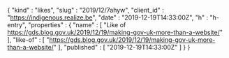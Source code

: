 {
  "kind" : "likes",
  "slug" : "2019/12/7ahyw",
  "client_id" : "https://indigenous.realize.be",
  "date" : "2019-12-19T14:33:00Z",
  "h" : "h-entry",
  "properties" : {
    "name" : [ "Like of https://gds.blog.gov.uk/2019/12/19/making-gov-uk-more-than-a-website/" ],
    "like-of" : [ "https://gds.blog.gov.uk/2019/12/19/making-gov-uk-more-than-a-website/" ],
    "published" : [ "2019-12-19T14:33:00Z" ]
  }
}
